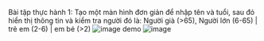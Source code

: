 Bài tập thực hành 1:
Tạo một màn hình đơn giản để nhập tên và tuổi, sau đó hiển thị thông tin và kiểm tra người đó là:
Người già (>65), Người lớn (6-65) | trẻ em (2-6) | em bé (>2)
![image](https://github.com/user-attachments/assets/0f67d84c-ea0d-4f9d-aff4-16eaf46e376d)
demo
![image](https://github.com/user-attachments/assets/bc918cbe-d2a4-40a8-be85-f4f8dc2ed928)
